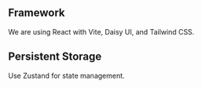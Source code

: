 ## Framework
We are using React with Vite, Daisy UI, and Tailwind CSS.

## Persistent Storage
Use Zustand for state management.
